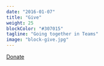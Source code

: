 ```yaml
---
date: "2016-01-07"
title: "Give"
weight: 25
blockColor: "#307015"
tagline: "Going together in Teams"
image: "block-give.jpg"
---
```


<div class="page-buttons">
  <a href="https://arborchurch.churchcenteronline.com/giving">Donate</a>
</div>

